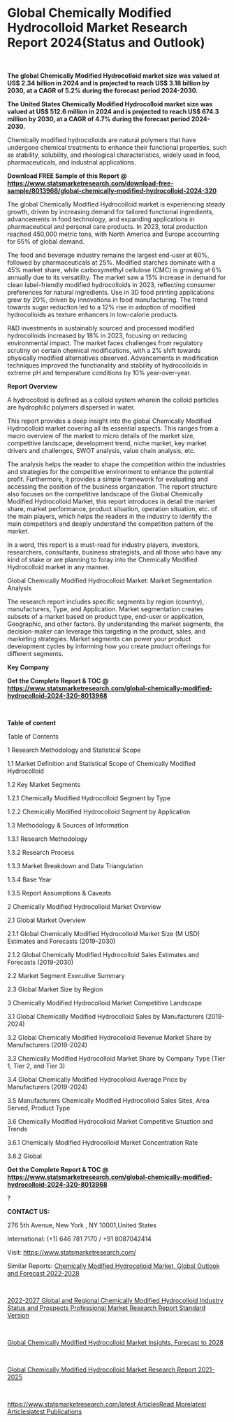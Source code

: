 <h1>Global Chemically Modified Hydrocolloid Market Research Report 2024(Status and Outlook)</h1><br/><p><strong>The global Chemically Modified Hydrocolloid market size was valued at US$ 2.34 billion in 2024 and is projected to reach US$ 3.18 billion by 2030, at a <strong>CAGR</strong> of 5.2% during the forecast period 2024-2030.</strong></p>
 
 
 
 <p><strong>The United States Chemically Modified Hydrocolloid market size was valued at US$ 512.6 million in 2024 and is projected to reach US$ 674.3 million by 2030, at a <strong>CAGR</strong> of 4.7% during the forecast period 2024-2030.</strong></p>
 
 
 
 <p>Chemically modified hydrocolloids are natural polymers that have undergone chemical treatments to enhance their functional properties, such as stability, solubility, and rheological characteristics, widely used in food, pharmaceuticals, and industrial applications.</p>
 
 
 
 <p><strong>Download FREE Sample of this Report @ <a href="https://www.statsmarketresearch.com/download-free-sample/8013968/global-chemically-modified-hydrocolloid-2024-320">https://www.statsmarketresearch.com/download-free-sample/8013968/global-chemically-modified-hydrocolloid-2024-320</a></strong></p>
 
 
 
 <p>The global Chemically Modified Hydrocolloid market is experiencing steady growth, driven by increasing demand for tailored functional ingredients, advancements in food technology, and expanding applications in pharmaceutical and personal care products. In 2023, total production reached 450,000 metric tons, with North America and Europe accounting for 65% of global demand.</p>
 
 
 
 <p>The food and beverage industry remains the largest end-user at 60%, followed by pharmaceuticals at 25%. Modified starches dominate with a 45% market share, while carboxymethyl cellulose (CMC) is growing at 6% annually due to its versatility. The market saw a 15% increase in demand for clean label-friendly modified hydrocolloids in 2023, reflecting consumer preferences for natural ingredients. Use in 3D food printing applications grew by 20%, driven by innovations in food manufacturing. The trend towards sugar reduction led to a 12% rise in adoption of modified hydrocolloids as texture enhancers in low-calorie products.</p>
 
 
 
 <p>R&D investments in sustainably sourced and processed modified hydrocolloids increased by 18% in 2023, focusing on reducing environmental impact. The market faces challenges from regulatory scrutiny on certain chemical modifications, with a 2% shift towards physically modified alternatives observed. Advancements in modification techniques improved the functionality and stability of hydrocolloids in extreme pH and temperature conditions by 10% year-over-year.</p>
 
 
 
 <p><strong>Report Overview</strong></p>
 
 
 
 <p>A hydrocolloid is defined as a colloid system wherein the colloid particles are hydrophilic polymers dispersed in water.</p>
 
 
 
 <p>This report provides a deep insight into the global Chemically Modified Hydrocolloid market covering all its essential aspects. This ranges from a macro overview of the market to micro details of the market size, competitive landscape, development trend, niche market, key market drivers and challenges, SWOT analysis, value chain analysis, etc.</p>
 
 
 
 <p>The analysis helps the reader to shape the competition within the industries and strategies for the competitive environment to enhance the potential profit. Furthermore, it provides a simple framework for evaluating and accessing the position of the business organization. The report structure also focuses on the competitive landscape of the Global Chemically Modified Hydrocolloid Market, this report introduces in detail the market share, market performance, product situation, operation situation, etc. of the main players, which helps the readers in the industry to identify the main competitors and deeply understand the competition pattern of the market.</p>
 
 
 
 <p>In a word, this report is a must-read for industry players, investors, researchers, consultants, business strategists, and all those who have any kind of stake or are planning to foray into the Chemically Modified Hydrocolloid market in any manner.</p>
 
 
 
 <p>Global Chemically Modified Hydrocolloid Market: Market Segmentation Analysis</p>
 
 
 
 <p>The research report includes specific segments by region (country), manufacturers, Type, and Application. Market segmentation creates subsets of a market based on product type, end-user or application, Geographic, and other factors. By understanding the market segments, the decision-maker can leverage this targeting in the product, sales, and marketing strategies. Market segments can power your product development cycles by informing how you create product offerings for different segments.</p>
 
 
 
 <p><strong>Key Company</strong></p>
 
 
 
 <div><b>Get the Complete Report & TOC @ <a href="https://www.statsmarketresearch.com/global-chemically-modified-hydrocolloid-2024-320-8013968">https://www.statsmarketresearch.com/global-chemically-modified-hydrocolloid-2024-320-8013968</a></b></div>
 
 
 
 <p><br />
 
 <b>Table of content</b></p>
 
 
 
 <p>Table of Contents<br />
 
 1 Research Methodology and Statistical Scope<br />
 
 1.1 Market Definition and Statistical Scope of Chemically Modified Hydrocolloid<br />
 
 1.2 Key Market Segments<br />
 
 1.2.1 Chemically Modified Hydrocolloid Segment by Type<br />
 
 1.2.2 Chemically Modified Hydrocolloid Segment by Application<br />
 
 1.3 Methodology & Sources of Information<br />
 
 1.3.1 Research Methodology<br />
 
 1.3.2 Research Process<br />
 
 1.3.3 Market Breakdown and Data Triangulation<br />
 
 1.3.4 Base Year<br />
 
 1.3.5 Report Assumptions & Caveats<br />
 
 2 Chemically Modified Hydrocolloid Market Overview<br />
 
 2.1 Global Market Overview<br />
 
 2.1.1 Global Chemically Modified Hydrocolloid Market Size (M USD) Estimates and Forecasts (2019-2030)<br />
 
 2.1.2 Global Chemically Modified Hydrocolloid Sales Estimates and Forecasts (2019-2030)<br />
 
 2.2 Market Segment Executive Summary<br />
 
 2.3 Global Market Size by Region<br />
 
 3 Chemically Modified Hydrocolloid Market Competitive Landscape<br />
 
 3.1 Global Chemically Modified Hydrocolloid Sales by Manufacturers (2019-2024)<br />
 
 3.2 Global Chemically Modified Hydrocolloid Revenue Market Share by Manufacturers (2019-2024)<br />
 
 3.3 Chemically Modified Hydrocolloid Market Share by Company Type (Tier 1, Tier 2, and Tier 3)<br />
 
 3.4 Global Chemically Modified Hydrocolloid Average Price by Manufacturers (2019-2024)<br />
 
 3.5 Manufacturers Chemically Modified Hydrocolloid Sales Sites, Area Served, Product Type<br />
 
 3.6 Chemically Modified Hydrocolloid Market Competitive Situation and Trends<br />
 
 3.6.1 Chemically Modified Hydrocolloid Market Concentration Rate<br />
 
 3.6.2 Global</p>
 
 
 
 <div><b>Get the Complete Report & TOC @ <a href="https://www.statsmarketresearch.com/global-chemically-modified-hydrocolloid-2024-320-8013968">https://www.statsmarketresearch.com/global-chemically-modified-hydrocolloid-2024-320-8013968</a></b></div>
 
 
 
 <p>? </p>
 
 
 
 <p><b>CONTACT US:</b><br />
 
 276 5th Avenue, New York , NY 10001,United States<br />
 
 International: (+1) 646 781 7170 / +91 8087042414<br />
 
 Visit: <a href="https://www.statsmarketresearch.com/">https://www.statsmarketresearch.com/</a><br />
 
 Similar Reports: <a href="https://www.statsmarketresearch.com/global-chemically-modified-hydrocolloid-2024-320-8013968">Chemically Modified Hydrocolloid Market, Global Outlook and Forecast 2022-2028</a><br />
 
 <br />
 
 <a href="https://www.statsmarketresearch.com/global-chemically-modified-hydrocolloid-2024-320-8013968">2022-2027 Global and Regional Chemically Modified Hydrocolloid Industry Status and Prospects Professional Market Research Report Standard Version</a><br />
 
 <br />
 
 <a href="https://www.statsmarketresearch.com/global-chemically-modified-hydrocolloid-2024-320-8013968">Global Chemically Modified Hydrocolloid Market Insights, Forecast to 2028</a><br />
 
 <br />
 
 <a href="https://www.statsmarketresearch.com/global-chemically-modified-hydrocolloid-2024-320-8013968">Global Chemically Modified Hydrocolloid Market Research Report 2021-2025</a><br />
 
 <br />
 
 <a href="https://gyeongbokgung.com">https://www.statsmarketresearch.com/</a><a href="https://hallyeomaritime.com">latest Articles</a><a href="https://jingwansa.com">Read More</a><a href="https://nguoiviet.jp/">latest Articles</a><a href="https://www.intelmarketresearch.com/">latest Publications</a></p>